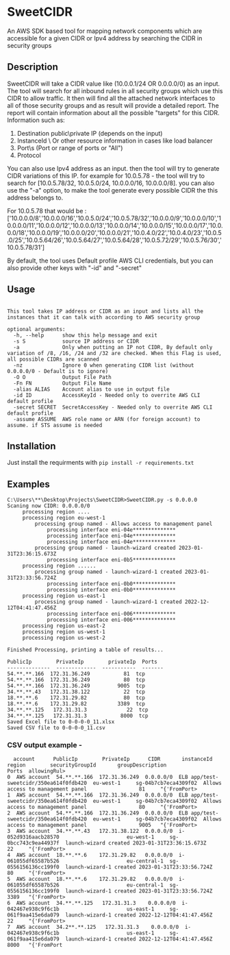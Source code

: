 # SweetCIDR
An AWS SDK based tool for mapping network components which are accessible for a given CIDR or Ipv4 address by searching the CIDR in security groups

## Description
SweetCIDR will take a CIDR value like (10.0.0.1/24 OR 0.0.0.0/0) as an input.
The tool will search for all inbound rules in all security groups which use this CIDR to allow traffic.
It then will find all the attached network interfaces to all of those security groups and as result will provide a detailed report.
The report will contain information about all the possible "targets" for this CIDR.
Information such as: 
  1. Destination public\private IP (depends on the input)
  2. InstanceId \ Or other resource information in cases like load balancer
  3. Port\s (Port or range of ports or "All")
  4. Protocol

You can also use Ipv4 address as an input. then the tool will try to generate CIDR variations of this IP.
for example for 10.0.5.78 - the tool will try to search for [10.0.5.78/32, 10.0.5.0/24,  10.0.0.0/16, 10.0.0.0/8].
you can also use the "-a" option, to make the tool generate every possible CIDR the this address belongs to.

For 10.0.5.78 that would be :
['10.0.0.0/8','10.0.0.0/16','10.0.5.0/24','10.0.5.78/32','10.0.0.0/9','10.0.0.0/10','10.0.0.0/11','10.0.0.0/12','10.0.0.0/13','10.0.0.0/14','10.0.0.0/15','10.0.0.0/17','10.0.0.0/18','10.0.0.0/19','10.0.0.0/20','10.0.0.0/21','10.0.4.0/22','10.0.4.0/23','10.0.5.0/25','10.0.5.64/26','10.0.5.64/27','10.0.5.64/28','10.0.5.72/29','10.0.5.76/30','10.0.5.78/31']

By default, the tool uses Default profile AWS CLI credentials, but you can also provide other keys with "-id" and "-secret"

## Usage

```usage: SweetCIDR.py [-h] [-s S] [-a] [-nz] [-O O] [-Fn FN] [-alias ALIAS] [-id ID] [-secret SECRET] [-assume ASSUME]

This tool takes IP address or CIDR as an input and lists all the instances that it can talk with according to AWS security group

optional arguments:
  -h, --help      show this help message and exit
  -s S            source IP address or CIDR
  -a              Only when putting an IP not CIDR, By default only variation of /8, /16, /24 and /32 are checked. When this Flag is used, all possible CIDRs are scanned
  -nz             Ignore 0 when generating CIDR list (without 0.0.0.0/0 - Default is to ignore)
  -O O            Output File Path
  -Fn FN          Output File Name
  -alias ALIAS    Account alias to use in output file
  -id ID          AccessKeyId - Needed only to overrite AWS CLI default profile
  -secret SECRET  SecretAccessKey - Needed only to overrite AWS CLI default profile
  -assume ASSUME  AWS role name or ARN (for foreign account) to assume. if STS assume is needed

```
## Installation
Just install the requirments with 
 ``` pip install -r requirements.txt ```

## Examples

```
C:\Users\**\Desktop\Projects\SweetCIDR>SweetCIDR.py -s 0.0.0.0
Scaning now CIDR: 0.0.0.0/0
     processing region ....
     processing region eu-west-1
         processing group named - Allows access to management panel
             processing interface eni-04e**************
             processing interface eni-04e**************
             processing interface eni-04e**************
         processing group named - launch-wizard created 2023-01-31T23:36:15.673Z
             processing interface eni-0b5**************
     processing region ......
         processing group named - launch-wizard-1 created 2023-01-31T23:33:56.724Z
             processing interface eni-0b0**************
             processing interface eni-0b0**************
     processing region us-east-1
         processing group named - launch-wizard-1 created 2022-12-12T04:41:47.456Z
             processing interface eni-006**************
             processing interface eni-006**************
     processing region us-east-2
     processing region us-west-1
     processing region us-west-2

Finished Processing, printing a table of results...

PublicIp        PrivateIp        privateIp  Ports
--------------  -------------  -----------  -------
54.**.**.166  172.31.36.249           81  tcp
54.**.**.166  172.31.36.249           80  tcp
54.**.**.166  172.31.36.249         9005  tcp
34.**.**.43   172.31.38.122           22  tcp
18.**.**.6    172.31.29.82            80  tcp
18.**.**.6    172.31.29.82          3389  tcp
34.**.**.125   172.31.31.3             22  tcp
34.**.**.125   172.31.31.3           8000  tcp
Saved Excel file to 0-0-0-0_11.xlsx
Saved CSV file to 0-0-0-0_11.csv
```
### CSV output example -
```  
  account      PublicIp        PrivateIp      CIDR       instanceId                               region        securityGroupId       groupDescription                                  Ports  allowingRul>
0  AWS account  54.**.**.166  172.31.36.249  0.0.0.0/0  ELB app/test-sweetcidr/350ea614f0fdb420  eu-west-1     sg-04b7cb7eca4309f02  Allows access to management panel                 81     "{'FromPort>
1  AWS account  54.**.**.166  172.31.36.249  0.0.0.0/0  ELB app/test-sweetcidr/350ea614f0fdb420  eu-west-1     sg-04b7cb7eca4309f02  Allows access to management panel                 80     "{'FromPort>
2  AWS account  54.**.**.166  172.31.36.249  0.0.0.0/0  ELB app/test-sweetcidr/350ea614f0fdb420  eu-west-1     sg-04b7cb7eca4309f02  Allows access to management panel                 9005   "{'FromPort>
3  AWS account  34.**.**.43   172.31.38.122  0.0.0.0/0  i-052d9316aacb28570                      eu-west-1     sg-0bcc743c9ea44937f  launch-wizard created 2023-01-31T23:36:15.673Z    22     "{'FromPort>
4  AWS account  18.**.**.6    172.31.29.82   0.0.0.0/0  i-061055df65587b526                      eu-central-1  sg-0556156136cc199f0  launch-wizard-1 created 2023-01-31T23:33:56.724Z  80     "{'FromPort>
5  AWS account  18.**.**.6    172.31.29.82   0.0.0.0/0  i-061055df65587b526                      eu-central-1  sg-0556156136cc199f0  launch-wizard-1 created 2023-01-31T23:33:56.724Z  3389   "{'FromPort>
6  AWS account  34.**.**.125   172.31.31.3    0.0.0.0/0  i-042467e938c9f6c1b                      us-east-1     sg-061f9aa415e6da079  launch-wizard-1 created 2022-12-12T04:41:47.456Z  22     "{'FromPort>
7  AWS account  34.2**.**.125   172.31.31.3    0.0.0.0/0  i-042467e938c9f6c1b                      us-east-1     sg-061f9aa415e6da079  launch-wizard-1 created 2022-12-12T04:41:47.456Z  8000   "{'FromPort
```


